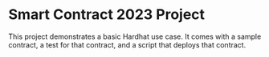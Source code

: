 # Smart Contract 2023 Project

This project demonstrates a basic Hardhat use case. It comes with a sample contract, a test for that contract, and a script that deploys that contract.

